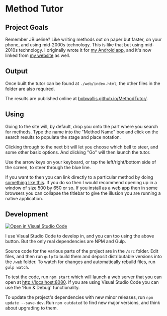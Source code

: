  # Method Tutor

## Project Goals

Remember JBlueline? Like writing methods out on paper but faster, on your phone, and using mid-2000s technology. This is like that but using mid-2010s technology. I originally wrote it for [my Android app](https://play.google.com/store/apps/details?id=uk.me.rsw.bl), and it's now linked from [my website](https://rsw.me.uk/blueline/) as well.

## Output

Once built the tutor can be found at `./web/index.html`, the other files in the folder are also required.

The results are published online at [bobwallis.github.io/MethodTutor/](https://bobwallis.github.io/MethodTutor/).

## Using

Going to the site will, by default, drop you onto the part where you search for methods. Type the name into the "Method Name" box and click on the search results to populate the stage and place notation.

Clicking through to the next bit will let you choose which bell to steer, and some other basic options. And clicking "Go" will then launch the tutor.

Use the arrow keys on your keyboard, or tap the left/right/bottom side of the screen, to steer through the blue line.

If you want to then you can link directly to a particular method by doing [something like this](https://bobwallis.github.io/MethodTutor/#title=Stedman%20Triples&notation=3.1.7.3.1.3%2C1&stage=7&ruleoffs={"from"%3A-3%2C"every"%3A6}). If you do so then I would recommend opening up in a window of size 500 by 650 or so. If you install as a web app then in some browsers you can collapse the titlebar to give the illusion you are running a native application.

## Development

[![Open in Visual Studio Code](https://open.vscode.dev/badges/open-in-vscode.svg)](https://open.vscode.dev/bobwallis/MethodTutor)

I use Visual Studio Code to develop in, and you can too using the above button. But the only real dependencies are NPM and Gulp.

Source code for the various parts of the project are in the `/src` folder. Edit files, and then run `gulp` to build them and deposit distributable versions into the `/web` folder. To watch for changes and automatically rebuild files, run `gulp watch`.

To test the code, run `npm start` which will launch a web server that you can open at <http://localhost:8080>. If you are using Visual Studio Code you can use the 'Run & Debug' functionality.

To update the project's dependencies with new minor releases, run `npm update --save-dev`. Run `npm outdated` to find new major versions, and think about upgrading to them.
